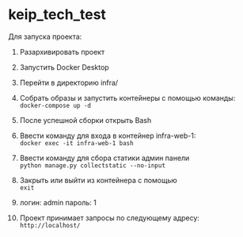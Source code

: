 # keip_tech_test

Для запуска проекта:

1. Разархивировать проект

2. Запустить Docker Desktop

3. Перейти в директорию infra/

4. Собрать образы и запустить контейнеры с помощью команды:  
```docker-compose up -d```

5. После успешной сборки открыть Bash

6. Ввести команду для входа в контейнер infra-web-1:  
```docker exec -it infra-web-1 bash```

7. Ввести команду для сбора статики админ панели  
```python manage.py collectstatic --no-input```

8. Закрыть или выйти из контейнера с помощью  
```exit```

9. логин: admin  пароль: 1

10. Проект принимает запросы по следующему адресу:  
```http://localhost/```